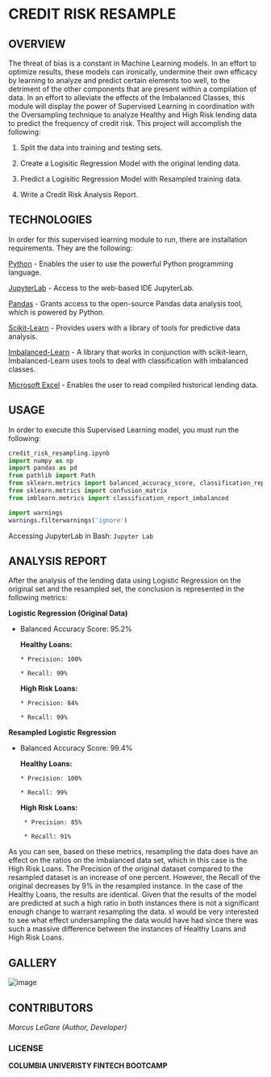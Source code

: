 # CREDIT RISK RESAMPLE

## OVERVIEW

The threat of bias is a constant in Machine Learning models. In an effort to optimize results, these models can ironically, undermine their own efficacy by learning to analyze and predict certain elements too well, to the detriment of the other components that are present within a compilation of data. In an effort to alleviate the effects of the Imbalanced Classes, this module will display the power of Supervised Learning in coordination with the Oversampling technique to analyze Healthy and High Risk lending data to predict the frequency of credit risk. This project will accomplish the following:

1. Split the data into training and testing sets.

2. Create a Logisitic Regression Model with the original lending data.

3. Predict a Logisitic Regression Model with Resampled training data.

4. Write a Credit Risk Analysis Report.

## TECHNOLOGIES

In order for this supervised learning module to run, there are installation requirements. They are the following:

[Python](https://www.python.org/downloads/) - Enables the user to use the powerful Python programming language.

[JupyterLab](https://jupyter.org/) - Access to the web-based IDE JupyterLab.  

[Pandas](https://pandas.pydata.org/) - Grants access to the open-source Pandas data analysis tool, which is powered by Python.

[Scikit-Learn](https://scikit-learn.org/stable/install.html) - Provides users with a library of tools for predictive data analysis.

[Imbalanced-Learn](https://imbalanced-learn.org/stable/) - A library that works in conjunction with scikit-learn, Imbalanced-Learn uses tools to deal with classification with imbalanced classes.

[Microsoft Excel](https://www.microsoft.com/en-us/microsoft-365/excel) - Enables the user to read compiled historical lending data.


## USAGE

In order to execute this Supervised Learning model, you must run the following:

```python
credit_risk_resampling.ipynb
import numpy as np
import pandas as pd
from pathlib import Path
from sklearn.metrics import balanced_accuracy_score, classification_report
from sklearn.metrics import confusion_matrix
from imblearn.metrics import classification_report_imbalanced

import warnings
warnings.filterwarnings('ignore')
```

Accessing JupyterLab in Bash: `Jupyter Lab`

## ANALYSIS REPORT

After the analysis of the lending data using Logistic Regression on the original set and the resampled set, the conclusion is represented in the following metrics:

**Logistic Regression (Original Data)**

* Balanced Accuracy Score: 95.2%
    
    **Healthy Loans:**
        
      * Precision: 100%

      * Recall: 99%
    
    **High Risk Loans:**
    
      * Precision: 84%

      * Recall: 99%

**Resampled Logistic Regression**

* Balanced Accuracy Score: 99.4%

    **Healthy Loans:**
    
      * Precision: 100%

      * Recall: 99%

    **High Risk Loans:**

       * Precision: 85%

       * Recall: 91%

As you can see, based on these metrics, resampling the data does have an effect on the ratios on the imbalanced data set, which in this case is the High Risk Loans. The Precision of the original dataset compared to the resampled dataset is an increase of one percent. However, the Recall of the original decreases by 9% in the resampled instance. In the case of the Healthy Loans, the results are identical. Given that the results of the model are predicted at such a high ratio in both instances there is not a significant enough change to warrant resampling the data. xI would be very interested to see what effect undersampling the data would have had since there was such a massive difference between the instances of Healthy Loans and High Risk Loans. 


## GALLERY

![image](https://github.com/MLeGare29/M12_CHALLENGE/assets/127421460/c0e5bdfb-4fc0-4303-8d7a-9e70a2399f26)


## CONTRIBUTORS

*Marcus LeGare (Author, Developer)*

### LICENSE

**COLUMBIA UNIVERISTY FINTECH BOOTCAMP**
